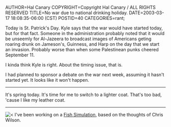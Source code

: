 AUTHOR=Hal Canary
COPYRIGHT=Copyright Hal Canary / ALL RIGHTS RESERVED
TITLE=No war due to national drinking holiday.
DATE=2003-03-17 18:08:35-06:00 (CST)
POSTID=40
CATEGORIES=rant;

Today is St. Patrick's Day. Kyle says that the war would have started today, but for that fact. Someone in the administration probably noted that it would be unseemly for Al-Jazeera to broadcast images of Americans geting roaring drunk on Jameson's, Guinness, and Harp on the day that we start an invasion. Probably worse than when some Palestinean punks cheered September 11.

I kinda think Kyle is right. About the timing issue, that is.

I had planned to sponsor a debate on the war next week, assuming it hasn't started yet. It looks like it won't happen.

* * *

It's spring today. It's time for me to switch to a lighter coat. That's too bad, 'cause I like my leather coat.

* * *

![<Fish><](http://ups.physics.wisc.edu/~hal/Fish_Tank/fish-color-big.jpg) I've been working on a [Fish Simulation](http://ups.physics.wisc.edu/~hal/Fish_Tank/), based on the thoughts of Chris Wilson.
